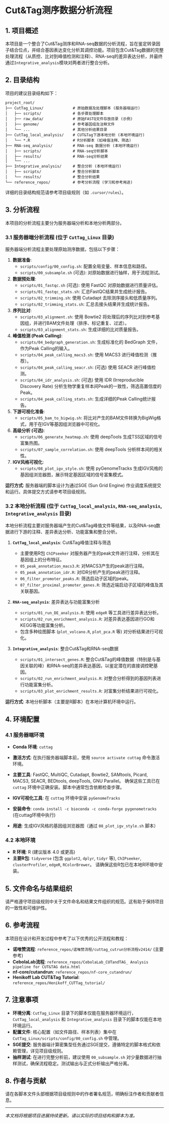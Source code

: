 # Cut&Tag测序数据分析流程

## 1. 项目概述

本项目是一个整合了Cut&Tag测序和RNA-seq数据的分析流程，旨在鉴定转录因子结合位点，并结合基因表达变化分析其调控功能。项目包含Cut&Tag数据的完整处理流程（从质控、比对到峰值检测和注释）、RNA-seq的差异表达分析，并最终通过`Integrative_analysis`模块对两者进行整合分析。

## 2. 目录结构

项目的建议目录结构如下：

```
project_root/
├── CutTag_Linux/             # 原始数据及处理脚本 (服务器端运行)
│   ├── scripts/              # 各步骤处理脚本
│   ├── raw_data/             # 原始FASTQ文件存放目录 (示例)
│   ├── genome/               # 参考基因组及注释文件
│   └── ...                   # 其他分析结果目录
├── CutTag_local_analysis/    # CUT&Tag下游本地分析 (本地环境运行)
│   └── *.R                   # R分析脚本 (如峰值注释、筛选)
├── RNA-seq_analysis/         # RNA-seq 数据分析 (本地环境运行)
│   ├── scripts/              # RNA-seq分析脚本
│   ├── results/              # RNA-seq分析结果
│   └── ...
├── Integrative_analysis/     # 整合分析 (本地环境运行)
│   ├── scripts/              # 整合分析脚本
│   └── results/              # 整合分析结果
└── reference_repos/          # 参考分析流程 (学习和参考用途)
```

详细的目录结构规范请参考项目级规则（如 `.cursor/rules`）。

## 3. 分析流程

本项目的分析流程主要分为服务器端分析和本地分析两部分。

### 3.1 服务器端分析流程 (位于 `CutTag_Linux` 目录)

服务器端分析流程主要处理原始测序数据，包括以下步骤：

1.  **数据准备**:
    *   `scripts/config/00_config.sh`: 配置全局变量、样本信息和路径。
    *   `scripts/00_subsample.sh` (可选): 对原始数据进行抽样，用于流程测试。
2.  **数据预处理**:
    *   `scripts/01_fastqc.sh` (可选): 使用 FastQC 对原始数据进行质量评估。
    *   `scripts/01_fastqc_stats.sh`: 汇总FastQC结果并生成统计报告。
    *   `scripts/02_trimming.sh`: 使用 Cutadapt 去除测序接头和低质量序列。
    *   `scripts/02_trimming_stats.sh`: 汇总去接头结果并生成统计报告。
3.  **序列比对**:
    *   `scripts/03_alignment.sh`: 使用 Bowtie2 将处理后的序列比对到参考基因组，并进行BAM文件处理（排序、标记重复、过滤）。
    *   `scripts/03_alignment_stats.sh`: 生成详细的比对质量报告。
4.  **峰值检测 (Peak Calling)**:
    *   `scripts/04_bedgraph_generation.sh`: 生成标准化的 BedGraph 文件，作为Peak Calling的输入。
    *   `scripts/04_peak_calling_macs3.sh`: 使用 MACS3 进行峰值检测（推荐）。
    *   `scripts/04_peak_calling_seacr.sh`: (可选) 使用 SEACR 进行峰值检测。
    *   `scripts/04_idr_analysis.sh`: (可选) 使用 IDR (Irreproducible Discovery Rate) 分析生物学重复样本间Peak的一致性，筛选高置信度的Peak。
    *   `scripts/04_peak_calling_stats.sh`: 生成详细的Peak Calling统计报告。
5.  **下游可视化准备**:
    *   `scripts/05_bam_to_bigwig.sh`: 将比对产生的BAM文件转换为BigWig格式，用于在IGV等基因组浏览器中可视化。
6.  **高级分析 (可选)**:
    *   `scripts/06_generate_heatmap.sh`: 使用 deepTools 生成TSS区域的信号富集热图。
    *   `scripts/07_sample_correlation.sh`: 使用 deepTools 分析样本间的相关性。
7.  **IGV风格可视化**:
    *   `scripts/08_plot_igv_style.sh`: 使用 pyGenomeTracks 生成IGV风格的基因组浏览器图，展示特定基因区域的信号富集模式。

**运行方式**:
服务器端的脚本设计为通过SGE (Sun Grid Engine) 作业调度系统提交和运行。具体提交方式请参考项目级规则。

### 3.2 本地分析流程 (位于 `CutTag_local_analysis`, `RNA-seq_analysis`, `Integrative_analysis` 目录)

本地分析流程主要对服务器端产生的Cut&Tag峰值文件等结果，以及RNA-seq数据进行下游的注释、差异表达分析、功能富集和整合分析。

1.  **`CutTag_local_analysis`**: Cut&Tag峰值注释与筛选
    *   主要使用R包 `ChIPseeker` 对服务器产生的peak文件进行注释，分析其在基因组上的分布特征。
    *   `05_peak_annotation_macs3.R`: 对MACS3产生的peak进行注释。
    *   `05_peak_annotation_idr.R`: 对IDR分析产生的peak进行注释。
    *   `06_filter_promoter_peaks.R`: 筛选启动子区域的peak。
    *   `07_filter_proximal_promoter_genes.R`: 筛选近端启动子区域的峰值及其关联基因。

2.  **`RNA-seq_analysis`**: 差异表达与功能富集分析
    *   `scripts/01_run_DE_analysis.R`: 使用 `edgeR` 等工具进行差异表达分析。
    *   `scripts/02_run_enrichment_analysis.R`: 对差异表达基因进行GO和KEGG等功能富集分析。
    *   包含多种绘图脚本 (`plot_volcano.R`, `plot_pca.R` 等) 对分析结果进行可视化。

3.  **`Integrative_analysis`**: 整合Cut&Tag和RNA-seq数据
    *   `scripts/01_intersect_genes.R`: 整合Cut&Tag的峰值数据（特别是与基因关联的峰）和RNA-seq的差异表达基因，以鉴定潜在的直接调控靶基因。
    *   `scripts/02_run_enrichment_analysis.R`: 对整合分析得到的基因列表进行功能富集分析。
    *   `scripts/03_plot_enrichment_results.R`: 对富集分析结果进行可视化。

**运行方式**:
本地分析脚本（主要是R脚本）在本地计算机环境中运行。

## 4. 环境配置

### 4.1 服务器端环境

*   **Conda 环境**: `cuttag`
*   **激活方式**: 在执行服务器端脚本前，使用 `source activate cuttag` 命令激活环境。
*   **主要工具**: FastQC, MultiQC, Cutadapt, Bowtie2, SAMtools, Picard, MACS3, SEACR, BEDtools, deepTools, GNU Parallel。
    确保这些工具已在 `cuttag` 环境中正确安装。脚本中通常包含依赖检查步骤。

*   **IGV可视化工具**: 在 `cuttag` 环境中安装 `pyGenomeTracks`
*   **安装命令**: `conda install -c bioconda -c conda-forge pygenometracks` (在cuttag环境中执行)
*   **用途**: 生成IGV风格的基因组浏览器图（通过 `08_plot_igv_style.sh` 脚本）

### 4.2 本地环境

*   **R 环境**: R (建议版本 4.0 或更高)
*   **主要R包**: `tidyverse` (包含 `ggplot2`, `dplyr`, `tidyr` 等), `ChIPseeker`, `clusterProfiler`, `edgeR`, `RColorBrewer`。
    请确保这些R包已在本地R环境中安装。

## 5. 文件命名与结果组织

请严格遵守项目级规则中关于文件命名和结果文件组织的规范。这有助于保持项目的一致性和可维护性。

## 6. 参考流程

本项目在设计和开发过程中参考了以下优秀的公开流程和教程：

*   **诺唯赞流程**: `reference_repos/诺唯赞流程/cuttag_cutrun分析流程v2414/` (主要参考)
*   **CebolaLab流程**: `reference_repos/CebolaLab_CUTandTAG_ Analysis pipeline for CUT&TAG data.html`
*   **nf-core/cutandrun**: `reference_repos/nf-core_cutandrun/`
*   **Henikoff Lab CUT&Tag Tutorial**: `reference_repos/Henikoff_CUTTag_tutorial/`

## 7. 注意事项

*   **环境分离**: `CutTag_Linux` 目录下的脚本仅能在服务器环境运行，`CutTag_local_analysis` 和 `Integrative_analysis` 目录下的脚本仅能在本地环境运行。
*   **配置文件**: 核心配置（如文件路径、样本列表）集中在 `CutTag_Linux/scripts/config/00_config.sh` 中管理。
*   **SGE提交**: 服务器端计算密集型任务通过SGE提交，遵循特定的脚本格式和依赖管理，详见项目级规则。
*   **抽样测试**: 在进行完整分析前，建议使用 `00_subsample.sh` 对少量数据进行抽样测试，确保流程稳定。测试输出与正式分析输出严格分离。

## 8. 作者与贡献

请在各脚本文件头部根据项目级规则中的作者署名规范，明确标注作者和贡献者信息。

---

*本文档将根据项目进展持续更新。请以实际的项目结构和脚本为准。* 